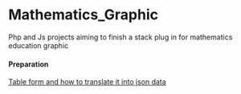 # Mathematics_Graphic
Php and Js projects aiming to finish a stack plug in for mathematics education graphic

#### Preparation    
[Table form and how to translate it into json data](https://github.com/Freyja-Leky/Mathematics_Graphic/tree/main/Node%26Links)
